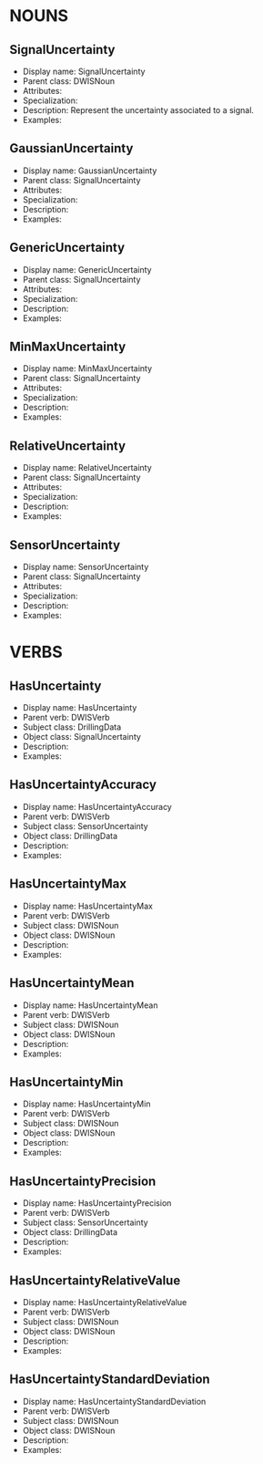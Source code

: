# NOUNS
## SignalUncertainty <!-- NOUN -->
- Display name: SignalUncertainty
- Parent class: DWISNoun
- Attributes:
- Specialization:
- Description: Represent the uncertainty associated to a signal. 
- Examples:
## GaussianUncertainty <!-- NOUN -->
- Display name: GaussianUncertainty
- Parent class: SignalUncertainty
- Attributes:
- Specialization:
- Description: 
- Examples:
## GenericUncertainty <!-- NOUN -->
- Display name: GenericUncertainty
- Parent class: SignalUncertainty
- Attributes:
- Specialization:
- Description: 
- Examples:
## MinMaxUncertainty <!-- NOUN -->
- Display name: MinMaxUncertainty
- Parent class: SignalUncertainty
- Attributes:
- Specialization:
- Description: 
- Examples:
## RelativeUncertainty <!-- NOUN -->
- Display name: RelativeUncertainty
- Parent class: SignalUncertainty
- Attributes:
- Specialization:
- Description: 
- Examples:
## SensorUncertainty <!-- NOUN -->
- Display name: SensorUncertainty
- Parent class: SignalUncertainty
- Attributes:
- Specialization:
- Description: 
- Examples:


# VERBS
## HasUncertainty <!-- VERB -->
- Display name: HasUncertainty
- Parent verb: DWISVerb
- Subject class: DrillingData
- Object class: SignalUncertainty
- Description: 
- Examples: 
## HasUncertaintyAccuracy <!-- VERB -->
- Display name: HasUncertaintyAccuracy
- Parent verb: DWISVerb
- Subject class: SensorUncertainty
- Object class: DrillingData
- Description: 
- Examples: 
## HasUncertaintyMax <!-- VERB -->
- Display name: HasUncertaintyMax
- Parent verb: DWISVerb
- Subject class: DWISNoun
- Object class: DWISNoun
- Description: 
- Examples: 
## HasUncertaintyMean <!-- VERB -->
- Display name: HasUncertaintyMean
- Parent verb: DWISVerb
- Subject class: DWISNoun
- Object class: DWISNoun
- Description: 
- Examples: 
## HasUncertaintyMin <!-- VERB -->
- Display name: HasUncertaintyMin
- Parent verb: DWISVerb
- Subject class: DWISNoun
- Object class: DWISNoun
- Description: 
- Examples: 
## HasUncertaintyPrecision <!-- VERB -->
- Display name: HasUncertaintyPrecision
- Parent verb: DWISVerb
- Subject class: SensorUncertainty
- Object class: DrillingData
- Description: 
- Examples: 
## HasUncertaintyRelativeValue <!-- VERB -->
- Display name: HasUncertaintyRelativeValue
- Parent verb: DWISVerb
- Subject class: DWISNoun
- Object class: DWISNoun
- Description: 
- Examples: 
## HasUncertaintyStandardDeviation <!-- VERB -->
- Display name: HasUncertaintyStandardDeviation
- Parent verb: DWISVerb
- Subject class: DWISNoun
- Object class: DWISNoun
- Description: 
- Examples: 
